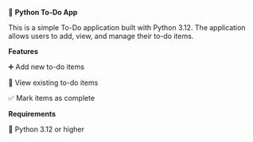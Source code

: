 📝 **Python To-Do App**

This is a simple To-Do application built with Python 3.12. The application allows users to add, view, and manage their to-do items.


**Features**

➕ Add new to-do items

👀 View existing to-do items

✅ Mark items as complete

**Requirements**

🐍 Python 3.12 or higher
